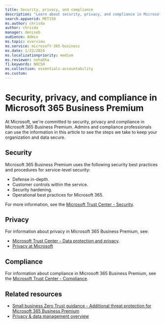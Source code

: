 ```yaml
---
title: Security, privacy, and compliance
description: "Learn about security, privacy, and compliance in Microsoft 365 Business Premium."
search.appverid: MET150
ms.author: chrisda
author: chrisda
manager: deniseb
audience: Admin
ms.topic: overview
ms.service: microsoft-365-business
ms.date: 1/22/2024
ms.localizationpriority: medium
ms.reviewer: nehabha
f1.keywords: NOCSH
ms.collection: essentials-accountability
ms.custom:
---
```


# Security, privacy, and compliance in Microsoft 365 Business Premium

At Microsoft, we're committed to security, privacy and compliance in Microsoft 365 Business Premium. Admins and compliance professionals can use the information in this article to see the steps we take to keep your organization and data secure.

## Security

Microsoft 365 Business Premium uses the following security best practices and procedures for service-level security:

- Defense in-depth.
- Customer controls within the service.
- Security hardening.
- Operational best practices for Microsoft 365.

For more information, see the [Microsoft Trust Center - Security](https://www.microsoft.com/security).

## Privacy

For information about privacy in Microsoft 365 Business Premium, see:

- [Microsoft Trust Center - Data protection and privacy](https://www.microsoft.com/trust-center/privacy).
- [Privacy at Microsoft](https://privacy.microsoft.com/)

## Compliance

For information about compliance in Microsoft 365 Business Premium, see the [Microsoft Trust Center - Compliance](https://www.microsoft.com/trust-center/compliance/compliance-overview).

## Related resources

- [Small business Zero Trust guidance - Additional threat protection for Microsoft 365 Business Premium](/security/zero-trust/guidance-smb-partner#additional-threat-protection)
- [Privacy & data management overview](/compliance/assurance/assurance-privacy)
